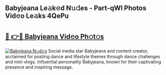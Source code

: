 ## Babyjeana Le𝚊k𝚎d N𝚞𝚍es - Part-qWl Photos Vid𝚎o Le𝚊ks 4QePu

# <h2><a href="http://fbf4o7u.evod.top/?m=Babyjeana">🔗 👉🔴 Babyjeana Vid𝚎o Ph𝚘t𝚘s</a></h2>

[![Babyjeana N𝚞d𝚎s](https://i.imgur.com/8V9OHl7.gif)](http://fbf4o7u.evod.top/?m=Babyjeana)
Social media star Babyjeana and content creator, acclaimed for posting dance and lifestyle themes through dance challenges and mini vlogs. Influential personality Babyjeana, known for their captivating presence and inspiring message. 
